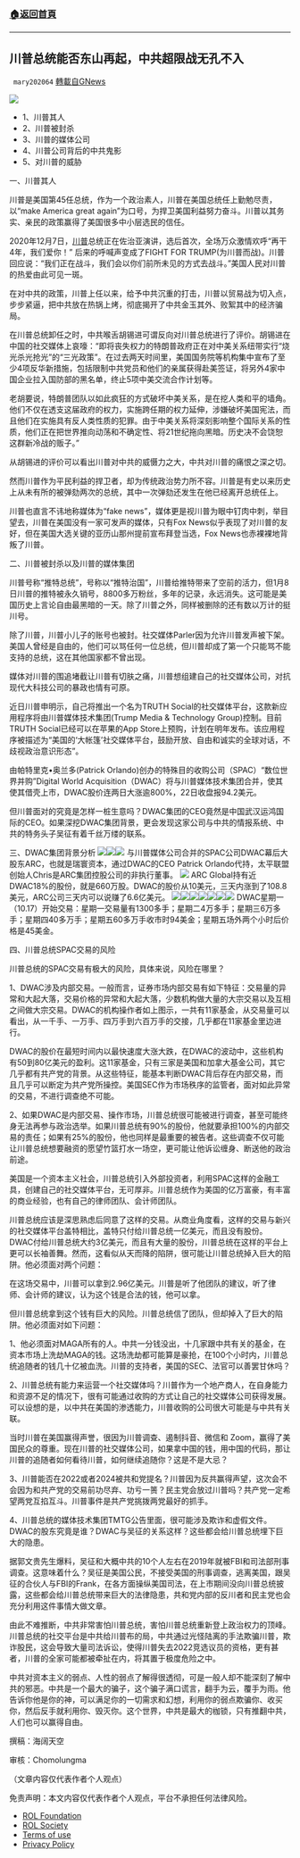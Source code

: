 ###  [:house:返回首頁](https://github.com/ourhimalayas/txt)
---


## 川普总统能否东山再起，中共超限战无孔不入
` mary202064` [轉載自GNews](https://gnews.org/zh-hans/1620490/)

![](https://assets.gnews.org/wp-content/uploads/2021/10/MARCH_副本.jpg)
- 1、川普其人
- 2、川普被封杀
- 3、川普的媒体公司
- 4、川普公司背后的中共鬼影
- 5、对川普的威胁


一、川普其人

川普是美国第45任总统，作为一个政治素人，川普在美国总统任上勤勉尽责，以“make America great again”为口号，为捍卫美国利益努力奋斗。川普以其务实、亲民的政策赢得了美国很多中小层选民的信任。

2020年12月7日，[川普](https://www.huaglad.com/tag/%e5%b7%9d%e6%99%ae/)总统正在佐治亚演讲，选后首次，全场万众激情欢呼“再干4年，我们爱你！” 后来的呼喊声变成了FIGHT FOR TRUMP(为川普而战)。川普回应说：“我们正在战斗，我们会以你们前所未见的方式去战斗。”美国人民对川普的热爱由此可见一斑。

在对中共的政策，川普上任以来，给予中共沉重的打击，川普以贸易战为切入点，步步紧逼，把中共放在热锅上烤，彻底揭开了中共金玉其外、败絮其中的经济骗局。

在川普总统卸任之时，中共喉舌胡锡进可谓反向对川普总统进行了评价。胡锡进在中国的社交媒体上哀嚎：“即将丧失权力的特朗普政府正在对中美关系纽带实行“烧光杀光抢光”的“三光政策”。在过去两天时间里，美国国务院等机构集中宣布了至少4项反华新措施，包括限制中共党员和他们的亲属获得赴美签证，将另外4家中国企业拉入国防部的黑名单，终止5项中美交流合作计划等。

老胡要说，特朗普团队以如此疯狂的方式破坏中美关系，是在挖人类和平的墙角。他们不仅在透支这届政府的权力，实施跨任期的权力延伸，涉嫌破坏美国宪法，而且他们在实施具有反人类性质的犯罪。由于中美关系将深刻影响整个国际关系的性质，他们正在把世界推向动荡和不确定性、将21世纪拖向黑暗。历史决不会饶恕这群新冷战的贩子。”

从胡锡进的评价可以看出川普对中共的威慑力之大，中共对川普的痛恨之深之切。

然而川普作为平民利益的捍卫者，却为传统政治势力所不容。川普是有史以来历史上从未有所的被弹劾两次的总统，其中一次弹劾还发生在他已经离开总统任上。

川普也直言不讳地称媒体为“fake news”，媒体更是视川普为眼中钉肉中刺，举目望去，川普在美国没有一家可发声的媒体，只有Fox News似乎表现了对川普的友好，但在美国大选关键的亚历山那州提前宣布拜登当选，Fox News也赤裸裸地背叛了川普。

二、川普被封杀以及川普的媒体集团

川普号称“推特总统”，号称以“推特治国”，川普给推特带来了空前的活力，但1月8日川普的推特被永久销号，8800多万粉丝，多年的记录，永远消失。这可能是美国历史上言论自由最黑暗的一天。除了川普之外，同样被删除的还有数以万计的挺川号。

除了川普，川普小儿子的账号也被封。社交媒体Parler因为允许川普发声被下架。美国人曾经是自由的，他们可以骂任何一位总统，但川普却成了第一个只能骂不能支持的总统，这在其他国家都不曾出现。

媒体对川普的围追堵截让川普有切肤之痛，川普想组建自己的社交媒体公司，对抗现代大科技公司的暴政也情有可原。

近日川普申明示，自己将推出一个名为TRUTH Social的社交媒体平台，这款新应用程序将由川普媒体技术集团(Trump Media & Technology Group)控制。目前TRUTH Social已经可以在苹果的App Store上预购，计划在明年发布。该应用程序被描述为“美国的‘大帐篷’社交媒体平台，鼓励开放、自由和诚实的全球对话，不歧视政治意识形态”。

由帕特里克•奥兰多(Patrick Orlando)创办的特殊目的收购公司（SPAC）“数位世界并购”Digital World Acquisition（DWAC）将与川普媒体技术集团合并，使其使其借壳上市，DWAC股价连两日大涨逾800%，22日收盘报94.2美元。

但川普面对的究竟是怎样一桩生意吗？DWAC集团的CEO竟然是中国武汉运鸿国际的CEO。如果深挖DWAC集团背景，更会发现这家公司与中共的情报系统、中共的特务头子吴征有着千丝万缕的联系。

三、DWAC集团背景分析
![](https://assets.gnews.org/wp-content/uploads/2021/10/001-13.jpg)![](https://assets.gnews.org/wp-content/uploads/2021/10/002-8.jpg)![](https://assets.gnews.org/wp-content/uploads/2021/10/003-5.jpg)
与川普媒体公司合并的SPAC公司DWAC幕后大股东ARC，也就是瑞寰资本，通过DWAC的CEO Patrick Orlando代持，太平联盟创始人Chris是ARC集团控股公司的非执行董事。
![](https://assets.gnews.org/wp-content/uploads/2021/10/004-2.png)
ARC Global持有近DWAC18%的股份，就是660万股。DWAC的股价从10美元，三天内涨到了108.8美元，ARC公司三天内可以说赚了6.6亿美元。
![](https://assets.gnews.org/wp-content/uploads/2021/10/005-1.png)![](https://assets.gnews.org/wp-content/uploads/2021/10/006-1.png)![](https://assets.gnews.org/wp-content/uploads/2021/10/007.png)![](https://assets.gnews.org/wp-content/uploads/2021/10/008.png)![](https://assets.gnews.org/wp-content/uploads/2021/10/009.png)![](https://assets.gnews.org/wp-content/uploads/2021/10/010.png)![](https://assets.gnews.org/wp-content/uploads/2021/10/011.png)
DWAC星期一（10.17）开始交易：星期一交易量有1300多手；星期二4万多手；星期三6万多手；星期四40多万手；星期五60多万手收市时94美金；星期五场外两个小时后价格是45美金。

四、川普总统SPAC交易的风险

川普总统的SPAC交易有极大的风险，具体来说，风险在哪里？

1、DWAC涉及内部交易。一般而言，证券市场内部交易有如下特征：交易量的异常和大起大落，交易价格的异常和大起大落，少数机构做大量的大宗交易以及互相之间做大宗交易。DWAC的机构操作者如上图示，一共有11家基金，从交易量可以看出，从一千手、一万手、四万手到六百万手的交接，几乎都在11家基金里边进行。

DWAC的股价在最短时间内以最快速度大涨大跌，在DWAC的波动中，这些机构有50到80亿美元的盈利。这11家基金，只有三家是美国和加拿大基金公司，其它几乎都有共产党的背景。从这些特征，能基本判断DWAC背后存在内部交易，而且几乎可以断定为共产党所操控。美国SEC作为市场秩序的监管者，面对如此异常的交易，不进行调查绝不可能。

2、如果DWAC是内部交易、操作市场，川普总统很可能被进行调查，甚至可能终身无法再参与政治选举。如果川普总统有90%的股份，他就要承担100%的内部交易的责任；如果有25%的股份，他也同样是最重要的被告者。这些调查不仅可能让川普总统想要融资的愿望竹篮打水一场空，更可能让他诉讼缠身、断送他的政治前途。

美国是一个资本主义社会，川普总统引入外部投资者，利用SPAC这样的金融工具，创建自己的社交媒体平台，无可厚非。川普总统作为美国的亿万富豪，有丰富的商业经验，也有自己的律师团队、会计师团队。

川普总统应该是深思熟虑后同意了这样的交易。从商业角度看，这样的交易与新兴的社交媒体平台盖特相比，盖特只付给川普总统一亿美元，而且没有股份。DWAC付给川普总统大约3亿美元，而且有大量的股份，川普总统在这样的平台上更可以长袖善舞。然而，这看似从天而降的陷阱，很可能让川普总统掉入巨大的陷阱。他必须面对两个问题：

在这场交易中，川普可以拿到2.96亿美元。川普是听了他团队的建议，听了律师、会计师的建议，认为这个钱是合法的钱，他可以拿。

但川普总统拿到这个钱有巨大的风险。川普总统信了团队，但却掉入了巨大的陷阱。他必须面对如下问题：

1、他必须面对MAGA所有的人。中共一分钱没出，十几家跟中共有关的基金，在资本市场上洗劫MAGA的钱。这场洗劫都可能算是豪抢，在100个小时内，川普总统追随者的钱几十亿被血洗。川普的支持者，美国的SEC、法官可以善罢甘休吗？

2、川普总统有能力来运营一个社交媒体吗？川普作为一个地产商人，在自身能力和资源不足的情况下，很有可能通过收购的方式让自己的社交媒体公司获得发展。可以设想的是，以中共在美国的渗透能力，川普收购的公司很大可能是与中共有关联。

当时川普在美国赢得声誉，很因为川普调查、遏制抖音、微信和 Zoom，赢得了美国民众的尊重。现在川普的社交媒体公司，如果拿中国的钱，用中国的代码，那让川普的追随者如何看待川普，如何继续追随你？这是不是大忌？

3、川普能否在2022或者2024被共和党提名？川普因为反共赢得声望，这次会不会因为和共产党的交易前功尽弃、功亏一篑？民主党会放过川普吗？共产党一定希望两党互掐互斗。川普事件是共产党挑拨两党最好的抓手。

4、川普总统的媒体技术集团TMTG公告里面，很可能涉及欺诈和虚假文件。DWAC的股东究竟是谁？DWAC与吴征的关系这样？这些都会给川普总统埋下巨大的隐患。

据郭文贵先生爆料，吴征和大概中共的10个人左右在2019年就被FBI和司法部刑事调查。这意味着什么？吴征是美国公民，不接受美国的刑事调查，逃离美国，跟吴征的合伙人与FBI的Frank，在各方面操纵美国司法，在上市期间没向川普总统披露，这些都会给川普总统带来巨大的法律隐患，共和党内部的反川者和民主党也会充分利用这件事情大做文章。

由此不难推断，中共非常害怕川普总统，害怕川普总统重新登上政治权力的顶峰。川普总统的社交平台是中共给川普布的局，中共通过光怪陆离的手法欺骗川普，欺诈股民，这会导致大量司法诉讼，使得川普失去2022竞选议员的资格，更有甚者，川普的全家可能都被牵扯在内，将其置于极度危险之中。

中共对资本主义的弱点、人性的弱点了解得很透彻，可是一般人却不能深刻了解中共的邪恶。中共是一个最大的骗子，这个骗子满口谎言，翻手为云，覆手为雨。他告诉你他是你的神，可以满足你的一切需求和幻想，利用你的弱点欺骗你、收买你，然后反手就利用你、毁灭你。这个世界，中共是最大的枷锁，只有推翻中共，人们也可以赢得自由。

撰稿：海阔天空

审核：Chomolungma

（文章内容仅代表作者个人观点）

 

免责声明：本文内容仅代表作者个人观点，平台不承担任何法律风险。

- [ROL Foundation](https://rolfoundation.org/)
- [ROL Society](https://rolsociety.org/)
- [Terms of use](https://gnews.org/terms-of-use-3/)
- [Privacy Policy](https://gnews.org/privacy-policy/)

